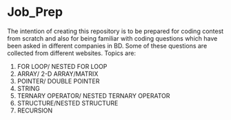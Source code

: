 # Job_Prep
The intention of creating this repository is to be  prepared for coding contest from scratch and also for being familiar with coding questions which have been asked in
different companies in BD. Some of these questions are collected from different websites. Topics are:
1) FOR LOOP/ NESTED FOR LOOP
2) ARRAY/ 2-D ARRAY/MATRIX
3) POINTER/ DOUBLE POINTER
4) STRING
5) TERNARY OPERATOR/ NESTED TERNARY OPERATOR 
6) STRUCTURE/NESTED STRUCTURE
7) RECURSION


